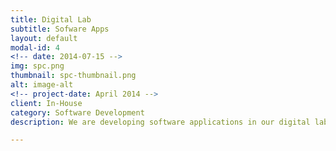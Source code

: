 ```yaml
---
title: Digital Lab
subtitle: Sofware Apps
layout: default
modal-id: 4
<!-- date: 2014-07-15 -->
img: spc.png
thumbnail: spc-thumbnail.png
alt: image-alt
<!-- project-date: April 2014 -->
client: In-House
category: Software Development
description: We are developing software applications in our digital lab. Our strengths include codebase and stack development, and data science to the machine learning pipeline for developing AI products. Codify is a spinoff venture. We are launching several ed-tech platforms including Paragon.club.     

---
```

